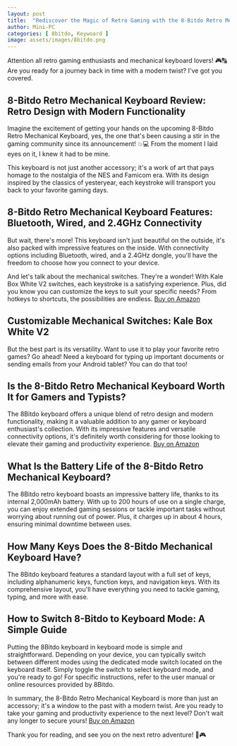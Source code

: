 ```yaml
---
layout: post
title:  "Rediscover the Magic of Retro Gaming with the 8-Bitdo Retro Mechanical Keyboard!"
author: Mini-PC
categories: [ 8bitdo, Keywoard ]
image: assets/images/8bitdo.png
---
```



Attention all retro gaming enthusiasts and mechanical keyboard lovers! 🎮🔠 Are you ready for a journey back in time with a modern twist? I've got you covered.

## 8-Bitdo Retro Mechanical Keyboard Review: Retro Design with Modern Functionality

Imagine the excitement of getting your hands on the upcoming 8-Bitdo Retro Mechanical Keyboard, yes, the one that's been causing a stir in the gaming community since its announcement! 💥💻 From the moment I laid eyes on it, I knew it had to be mine.

This keyboard is not just another accessory; it's a work of art that pays homage to the nostalgia of the NES and Famicom era. With its design inspired by the classics of yesteryear, each keystroke will transport you back to your favorite gaming days.

## 8-Bitdo Retro Mechanical Keyboard Features: Bluetooth, Wired, and 2.4GHz Connectivity

But wait, there's more! This keyboard isn't just beautiful on the outside, it's also packed with impressive features on the inside. With connectivity options including Bluetooth, wired, and a 2.4GHz dongle, you'll have the freedom to choose how you connect to your device.

And let's talk about the mechanical switches. They're a wonder! With Kale Box White V2 switches, each keystroke is a satisfying experience. Plus, did you know you can customize the keys to suit your specific needs? From hotkeys to shortcuts, the possibilities are endless. [Buy on Amazon](https://amzn.to/3ulKDdC)

## Customizable Mechanical Switches: Kale Box White V2

But the best part is its versatility. Want to use it to play your favorite retro games? Go ahead! Need a keyboard for typing up important documents or sending emails from your Android tablet? You can do that too!


## Is the 8-Bitdo Retro Mechanical Keyboard Worth It for Gamers and Typists?

The 8Bitdo keyboard offers a unique blend of retro design and modern functionality, making it a valuable addition to any gamer or keyboard enthusiast's collection. With its impressive features and versatile connectivity options, it's definitely worth considering for those looking to elevate their gaming and productivity experience. [Buy on Amazon](https://amzn.to/3ulKDdC)

## What Is the Battery Life of the 8-Bitdo Retro Mechanical Keyboard?

The 8Bitdo retro keyboard boasts an impressive battery life, thanks to its internal 2,000mAh battery. With up to 200 hours of use on a single charge, you can enjoy extended gaming sessions or tackle important tasks without worrying about running out of power. Plus, it charges up in about 4 hours, ensuring minimal downtime between uses.

## How Many Keys Does the 8-Bitdo Mechanical Keyboard Have?

The 8Bitdo keyboard features a standard layout with a full set of keys, including alphanumeric keys, function keys, and navigation keys. With its comprehensive layout, you'll have everything you need to tackle gaming, typing, and more with ease.

## How to Switch 8-Bitdo to Keyboard Mode: A Simple Guide

Putting the 8Bitdo keyboard in keyboard mode is simple and straightforward. Depending on your device, you can typically switch between different modes using the dedicated mode switch located on the keyboard itself. Simply toggle the switch to select keyboard mode, and you're ready to go! For specific instructions, refer to the user manual or online resources provided by 8Bitdo.

In summary, the 8-Bitdo Retro Mechanical Keyboard is more than just an accessory; it's a window to the past with a modern twist. Are you ready to take your gaming and productivity experience to the next level? Don't wait any longer to secure yours! [Buy on Amazon](https://amzn.to/3ulKDdC)

Thank you for reading, and see you on the next retro adventure! 🚀🎮





